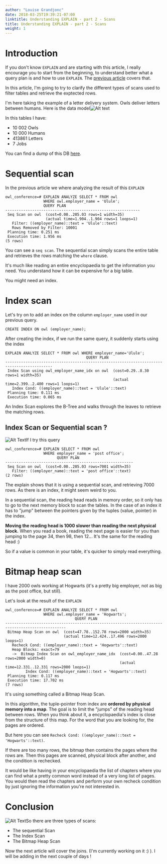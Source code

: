 ```yaml
---
author: "Louise Grandjonc"
date: 2018-03-25T19:39:21-07:00
linktitle: Understanding EXPLAIN - part 2 - Scans
title: Understanding EXPLAIN - part 2 - Scans
weight: 1
---
```


# Introduction

If you don't know `EXPLAIN` and are starting with this article, I really encourage you to start from the beginning, to understand better what a query plan is and how to use `EXPLAIN`. The [previous article](/blog/explain/) covers that.

In this article, I'm going to try to clarify the different types of scans used to filter tables and retrieve the exptected rows.

I'm here taking the example of a letter delivery system. Owls deliver letters between humans. Here is the data model![Alt text](/images/explain/UML.png)

In this tables I have:

- 10 002 Owls
- 10 000 Humans
- 413861 Letters
- 7 Jobs

You can find a dump of this DB [here](https://github.com/louiseGrandjonc/owl-conference/tree/master/sql).

# Sequential scan

In the previous article we where analyzing the result of this `EXPLAIN`

```code
owl_conference=# EXPLAIN ANALYZE SELECT * FROM owl
                 WHERE owl.employer_name = 'Ulule';
                 QUERY PLAN
------------------------------------------------------------
 Seq Scan on owl  (cost=0.00..205.03 rows=1 width=35)
                  (actual time=1.904..1.904 rows=1 loops=1)
   Filter: ((employer_name)::text = 'Ulule'::text)
   Rows Removed by Filter: 10001
 Planning time: 0.251 ms
 Execution time: 1.956 ms
(5 rows)
```

You can see a `seq scan`. The sequential scan simply scans the entire table and retrieves the rows matching the `where` clause.

It's much like reading an entire encyclopaedia to get the information you need. You understand how it can be expensive for a big table.

You might need an index.

# Index scan

Let's try on to add an index on the column `employer_name` used in our previous query.

`CREATE INDEX ON owl (employer_name);`

After creating the index, if we run the same query, it suddenly starts using the index

```code
EXPLAIN ANALYZE SELECT * FROM owl WHERE employer_name='Ulule';
                                    QUERY PLAN
-------------------------------------------------------------------------------------------
 Index Scan using owl_employer_name_idx on owl  (cost=0.29..8.30 rows=1 width=35)
                                                (actual time=2.399..2.400 rows=1 loops=1)
   Index Cond: ((employer_name)::text = 'Ulule'::text)
 Planning time: 0.111 ms
 Execution time: 0.065 ms
```

An Index Scan explores the B-Tree and walks through the leaves to retrieve the matching rows.

## Index Scan or Sequential scan ?

![Alt Text](/images/Owls_shazam.png)If I try this query

```code
owl_conference=# EXPLAIN SELECT * FROM owl
                 WHERE employer_name = 'post office';
                       QUERY PLAN
---------------------------------------------------------
 Seq Scan on owl  (cost=0.00..205.03 rows=7001 width=35)
   Filter: ((employer_name)::text = 'post office'::text)
(2 rows)

```

The explain shows that it is using a sequential scan, and retrieving 7000 rows. As there is an index, it might seem weird to you.

In a sequential scan, the reading head reads in memory order, so it only has to go to the next memory block to scan the tables. In the case of an index it has to "jump" between the pointers given by the tuples (value, pointer) in the index.

**Moving the reading head is 1000 slower than reading the next physical block.**
When you read a book, reading the next page is easier for you than jumping to the page 34, then 98, then 12... It's the same for the reading head :)

So if a value is common in your table, it's quicker to simply read everything.

# Bitmap heap scan

I have 2000 owls working at Hogwarts (it's a pretty big employer, not as big as the post office, but still).

Let's look at the result of the `EXPLAIN`

```code
owl_conference=# EXPLAIN ANALYZE SELECT * FROM owl
                 WHERE owl.employer_name = 'Hogwarts';
                               QUERY PLAN
-------------------------------------------------------------------------------------------------
 Bitmap Heap Scan on owl  (cost=47.78..152.78 rows=2000 width=35)
                          (actual time=12.424..17.496 rows=2000 loops=1)
   Recheck Cond: ((employer_name)::text = 'Hogwarts'::text)
   Heap Blocks: exact=79
   ->  Bitmap Index Scan on owl_employer_name_idx  (cost=0.00..47.28 rows=2000 width=0)
                                                   (actual time=12.331..12.331 rows=2000 loops=1)
         Index Cond: ((employer_name)::text = 'Hogwarts'::text)
 Planning time: 0.117 ms
 Execution time: 17.702 ms
(7 rows)
```

It's using something called a Bitmap Heap Scan.

In this algorithm, the tuple-pointer from index are **ordered by physical memory into a map**. The goal is to limit the "jumps" of the reading head between rows.
When you think about it, a encyclopaedia's index is close from the structure of this map. For the word that you are looking for, the pages are ordered.

But here you can see `Recheck Cond: ((employer_name)::text = 'Hogwarts'::text)`.

If there are too many rows, the bitmap then contains the pages where the rows are. Then this pages are scanned, physical block after another, and the condition is rechecked.

It would be like having in your encyclopaedia the list of chapters where you can find what a pretty common word instead of a very long list of pages. You would then read the chapters and perform your own recheck condition by just ignoring the information you're not interested in.


# Conclusion

![Alt Text](/images/Owls_yes!.png)So there are three types of scans:

- The sequential Scan
- The Index Scan
- The Bitmap Heap Scan

Now the next article will cover the joins. (I'm currently working on it :) ). I will be adding in the next couple of days !